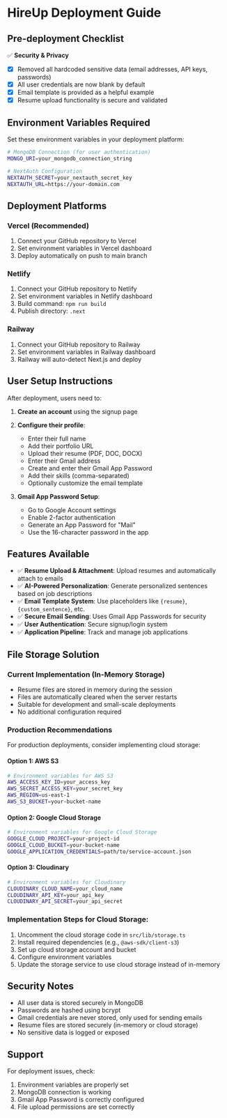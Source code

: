 # HireUp Deployment Guide

## Pre-deployment Checklist

✅ **Security & Privacy**
- [x] Removed all hardcoded sensitive data (email addresses, API keys, passwords)
- [x] All user credentials are now blank by default
- [x] Email template is provided as a helpful example
- [x] Resume upload functionality is secure and validated

## Environment Variables Required

Set these environment variables in your deployment platform:

```bash
# MongoDB Connection (for user authentication)
MONGO_URI=your_mongodb_connection_string

# NextAuth Configuration
NEXTAUTH_SECRET=your_nextauth_secret_key
NEXTAUTH_URL=https://your-domain.com
```

## Deployment Platforms

### Vercel (Recommended)
1. Connect your GitHub repository to Vercel
2. Set environment variables in Vercel dashboard
3. Deploy automatically on push to main branch

### Netlify
1. Connect your GitHub repository to Netlify
2. Set environment variables in Netlify dashboard
3. Build command: `npm run build`
4. Publish directory: `.next`

### Railway
1. Connect your GitHub repository to Railway
2. Set environment variables in Railway dashboard
3. Railway will auto-detect Next.js and deploy

## User Setup Instructions

After deployment, users need to:

1. **Create an account** using the signup page
2. **Configure their profile**:
   - Enter their full name
   - Add their portfolio URL
   - Upload their resume (PDF, DOC, DOCX)
   - Enter their Gmail address
   - Create and enter their Gmail App Password
   - Add their skills (comma-separated)
   - Optionally customize the email template

3. **Gmail App Password Setup**:
   - Go to Google Account settings
   - Enable 2-factor authentication
   - Generate an App Password for "Mail"
   - Use the 16-character password in the app

## Features Available

- ✅ **Resume Upload & Attachment**: Upload resumes and automatically attach to emails
- ✅ **AI-Powered Personalization**: Generate personalized sentences based on job descriptions
- ✅ **Email Template System**: Use placeholders like `{resume}`, `{custom_sentence}`, etc.
- ✅ **Secure Email Sending**: Uses Gmail App Passwords for security
- ✅ **User Authentication**: Secure signup/login system
- ✅ **Application Pipeline**: Track and manage job applications

## File Storage Solution

### Current Implementation (In-Memory Storage)
- Resume files are stored in memory during the session
- Files are automatically cleared when the server restarts
- Suitable for development and small-scale deployments
- No additional configuration required

### Production Recommendations

For production deployments, consider implementing cloud storage:

#### Option 1: AWS S3
```bash
# Environment variables for AWS S3
AWS_ACCESS_KEY_ID=your_access_key
AWS_SECRET_ACCESS_KEY=your_secret_key
AWS_REGION=us-east-1
AWS_S3_BUCKET=your-bucket-name
```

#### Option 2: Google Cloud Storage
```bash
# Environment variables for Google Cloud Storage
GOOGLE_CLOUD_PROJECT=your-project-id
GOOGLE_CLOUD_BUCKET=your-bucket-name
GOOGLE_APPLICATION_CREDENTIALS=path/to/service-account.json
```

#### Option 3: Cloudinary
```bash
# Environment variables for Cloudinary
CLOUDINARY_CLOUD_NAME=your_cloud_name
CLOUDINARY_API_KEY=your_api_key
CLOUDINARY_API_SECRET=your_api_secret
```

### Implementation Steps for Cloud Storage:
1. Uncomment the cloud storage code in `src/lib/storage.ts`
2. Install required dependencies (e.g., `@aws-sdk/client-s3`)
3. Set up cloud storage account and bucket
4. Configure environment variables
5. Update the storage service to use cloud storage instead of in-memory

## Security Notes

- All user data is stored securely in MongoDB
- Passwords are hashed using bcrypt
- Gmail credentials are never stored, only used for sending emails
- Resume files are stored securely (in-memory or cloud storage)
- No sensitive data is logged or exposed

## Support

For deployment issues, check:
1. Environment variables are properly set
2. MongoDB connection is working
3. Gmail App Password is correctly configured
4. File upload permissions are set correctly 